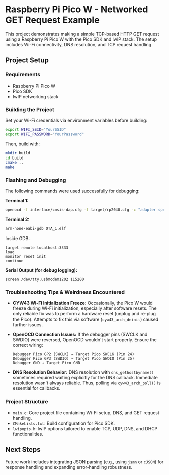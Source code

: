# Raspberry Pi Pico W - Networked GET Request Example

This project demonstrates making a simple TCP-based HTTP GET request using a Raspberry Pi Pico W with the Pico SDK and lwIP stack. The setup includes Wi-Fi connectivity, DNS resolution, and TCP request handling.

## Project Setup

### Requirements

- Raspberry Pi Pico W
- Pico SDK
- lwIP networking stack

### Building the Project

Set your Wi-Fi credentials via environment variables before building:

```bash
export WIFI_SSID="YourSSID"
export WIFI_PASSWORD="YourPassword"
```

Then, build with:

```bash
mkdir build
cd build
cmake ..
make
```

### Flashing and Debugging

The following commands were used successfully for debugging:

**Terminal 1:**

```bash
openocd -f interface/cmsis-dap.cfg -f target/rp2040.cfg -c "adapter speed 1000"
```

**Terminal 2:**

```bash
arm-none-eabi-gdb OTA_1.elf
```

Inside GDB:

```gdb
target remote localhost:3333
load
monitor reset init
continue
```

**Serial Output (for debug logging):**

```bash
screen /dev/tty.usbmodem1202 115200
```

### Troubleshooting Tips & Weirdness Encountered

- **CYW43 Wi-Fi Initialization Freeze:** Occasionally, the Pico W would freeze during Wi-Fi initialization, especially after software resets. The only reliable fix was to perform a hardware reset (unplug and re-plug the Pico). Attempts to fix this via software (`cyw43_arch_deinit`) caused further issues.

- **OpenOCD Connection Issues:** If the debugger pins (SWCLK and SWDIO) were reversed, OpenOCD wouldn't start properly. Ensure the correct wiring:

  ```
  Debugger Pico GP2 (SWCLK) → Target Pico SWCLK (Pin 24)
  Debugger Pico GP3 (SWDIO) → Target Pico SWDIO (Pin 25)
  Debugger GND → Target Pico GND
  ```

- **DNS Resolution Behavior:** DNS resolution with `dns_gethostbyname()` sometimes required waiting explicitly for the DNS callback. Immediate resolution wasn't always reliable. Thus, polling via `cyw43_arch_poll()` is essential for callbacks.

### Project Structure

- `main.c`: Core project file containing Wi-Fi setup, DNS, and GET request handling.
- `CMakeLists.txt`: Build configuration for Pico SDK.
- `lwipopts.h`: lwIP options tailored to enable TCP, UDP, DNS, and DHCP functionalities.

## Next Steps

Future work includes integrating JSON parsing (e.g., using `jsmn` or `cJSON`) for response handling and expanding error-handling robustness.

